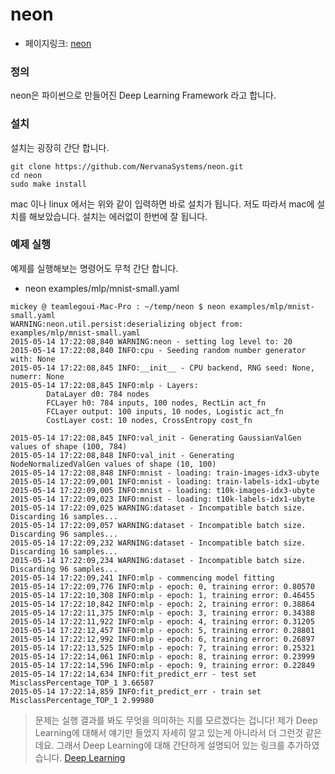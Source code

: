 # neon
- 페이지링크: [neon](https://github.com/NervanaSystems/neon)


### 정의

neon은 파이썬으로 만들어진 Deep Learning Framework 라고 합니다.

### 설치

설치는 굉장히 간단 합니다.
```
git clone https://github.com/NervanaSystems/neon.git
cd neon
sudo make install
```
mac 이나 linux 에서는 위와 같이 입력하면 바로 설치가 됩니다.
저도 따라서 mac에 설치를 해보았습니다.
설치는 에러없이 한번에 잘 됩니다.

### 예제 실행

예제를 실행해보는 명령어도 무척 간단 합니다.
* neon examples/mlp/mnist-small.yaml

```
mickey @ teamlegoui-Mac-Pro : ~/temp/neon $ neon examples/mlp/mnist-small.yaml
WARNING:neon.util.persist:deserializing object from:  examples/mlp/mnist-small.yaml
2015-05-14 17:22:08,840 WARNING:neon - setting log level to: 20
2015-05-14 17:22:08,840 INFO:cpu - Seeding random number generator with: None
2015-05-14 17:22:08,845 INFO:__init__ - CPU backend, RNG seed: None, numerr: None
2015-05-14 17:22:08,845 INFO:mlp - Layers:
        DataLayer d0: 784 nodes
        FCLayer h0: 784 inputs, 100 nodes, RectLin act_fn
        FCLayer output: 100 inputs, 10 nodes, Logistic act_fn
        CostLayer cost: 10 nodes, CrossEntropy cost_fn

2015-05-14 17:22:08,845 INFO:val_init - Generating GaussianValGen values of shape (100, 784)
2015-05-14 17:22:08,848 INFO:val_init - Generating NodeNormalizedValGen values of shape (10, 100)
2015-05-14 17:22:08,848 INFO:mnist - loading: train-images-idx3-ubyte
2015-05-14 17:22:09,001 INFO:mnist - loading: train-labels-idx1-ubyte
2015-05-14 17:22:09,005 INFO:mnist - loading: t10k-images-idx3-ubyte
2015-05-14 17:22:09,023 INFO:mnist - loading: t10k-labels-idx1-ubyte
2015-05-14 17:22:09,025 WARNING:dataset - Incompatible batch size. Discarding 16 samples...
2015-05-14 17:22:09,057 WARNING:dataset - Incompatible batch size. Discarding 96 samples...
2015-05-14 17:22:09,232 WARNING:dataset - Incompatible batch size. Discarding 16 samples...
2015-05-14 17:22:09,234 WARNING:dataset - Incompatible batch size. Discarding 96 samples...
2015-05-14 17:22:09,241 INFO:mlp - commencing model fitting
2015-05-14 17:22:09,776 INFO:mlp - epoch: 0, training error: 0.80570
2015-05-14 17:22:10,308 INFO:mlp - epoch: 1, training error: 0.46455
2015-05-14 17:22:10,842 INFO:mlp - epoch: 2, training error: 0.38864
2015-05-14 17:22:11,375 INFO:mlp - epoch: 3, training error: 0.34388
2015-05-14 17:22:11,922 INFO:mlp - epoch: 4, training error: 0.31205
2015-05-14 17:22:12,457 INFO:mlp - epoch: 5, training error: 0.28801
2015-05-14 17:22:12,992 INFO:mlp - epoch: 6, training error: 0.26897
2015-05-14 17:22:13,525 INFO:mlp - epoch: 7, training error: 0.25321
2015-05-14 17:22:14,061 INFO:mlp - epoch: 8, training error: 0.23999
2015-05-14 17:22:14,596 INFO:mlp - epoch: 9, training error: 0.22849
2015-05-14 17:22:14,634 INFO:fit_predict_err - test set MisclassPercentage_TOP_1 3.66587
2015-05-14 17:22:14,859 INFO:fit_predict_err - train set MisclassPercentage_TOP_1 2.99980
```
> 문제는 실행 결과를 봐도 무엇을 의미하는 지를 모르겠다는 겁니다!
> 제가 Deep Learning에 대해서 얘기만 들었지 자세히 알고 있는게 아니라서 더 그런것 같은데요.
> 그래서 Deep Learning에 대해 간단하게 설명되어 있는 링크를 추가하였습니다.
> [Deep Learning](https://kimws.wordpress.com/2014/05/27/%EB%94%A5-%EB%9F%AC%EB%8B%9D-deep-learning-%ED%95%9C%EB%B2%88-%EC%82%B4%ED%8E%B4%EB%B3%B4%EA%B3%A0-%EA%B0%80%EC%8B%A4%EA%BB%98%EC%9A%94/)
